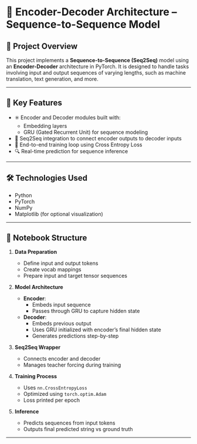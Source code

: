 # 🔁 Encoder-Decoder Architecture – Sequence-to-Sequence Model

## 📁 Project Overview

This project implements a **Sequence-to-Sequence (Seq2Seq)** model using an **Encoder-Decoder** architecture in PyTorch. It is designed to handle tasks involving input and output sequences of varying lengths, such as machine translation, text generation, and more.

---

## 📌 Key Features

- ✳️ Encoder and Decoder modules built with:
  - Embedding layers
  - GRU (Gated Recurrent Unit) for sequence modeling
- 🔄 Seq2Seq integration to connect encoder outputs to decoder inputs
- 🧮 End-to-end training loop using Cross Entropy Loss
- 🔍 Real-time prediction for sequence inference

---

## 🛠️ Technologies Used

- Python
- PyTorch
- NumPy
- Matplotlib (for optional visualization)

---

## 🧾 Notebook Structure

1. **Data Preparation**
   - Define input and output tokens
   - Create vocab mappings
   - Prepare input and target tensor sequences

2. **Model Architecture**
   - **Encoder**:
     - Embeds input sequence
     - Passes through GRU to capture hidden state
   - **Decoder**:
     - Embeds previous output
     - Uses GRU initialized with encoder’s final hidden state
     - Generates predictions step-by-step

3. **Seq2Seq Wrapper**
   - Connects encoder and decoder
   - Manages teacher forcing during training

4. **Training Process**
   - Uses `nn.CrossEntropyLoss`
   - Optimized using `torch.optim.Adam`
   - Loss printed per epoch

5. **Inference**
   - Predicts sequences from input tokens
   - Outputs final predicted string vs ground truth

---

